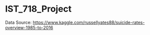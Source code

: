 # IST_718_Project

Data Source: https://www.kaggle.com/russellyates88/suicide-rates-overview-1985-to-2016

